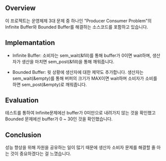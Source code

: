 ## Overview
이 프로젝트는 운영체제 3대 문제 중 하나인 "Producer Consumer Problem"의 Infinite Buffer와 Bounded Buffer를 해결하는 소스코드를 포함하고 있습니다.

## Implemantation
- Infinite Buffer: 소비자는 sem_wait(&fill)를 통해 buffer가 0이면 wait하며, 생산자가 생산을 마치면 sem_post(&fill)을 통해 깨워줍니다.

- Bounded Buffer: 윗 상황에 생산자에 대한 제약도 추가합니다. 생산자는 sem_wait(&empty)를 통해 버퍼의 크기가 MAX이면 wait하며 소비자가 소비를 하면 sem_post(&empty)로 깨워줍니다.

## Evaluation
테스트를 통하여 Infinite문제에선 buffer가 0미만으로 내려가지 않는 것을 확인했고 Bounded 문제에선 buffer가 0 ~ 30인 것을 확인했습니다.

## Conclusion
성능 향상을 위해 자원을 공유하는 일이 많기 때문에 생산자 소비자 문제를 해결할 줄 아는 것이 중요하겠다는 걸 느꼈습니다.